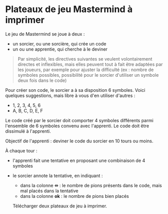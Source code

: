 # Plateaux de jeu Mastermind à imprimer

Le jeu de Mastermind se joue à deux :

- un sorcier, ou une sorcière, qui crée un code
- un ou une apprentie, qui cherche à le deviner

> Par simplicité, les directives suivantes se veulent volontairement directes et inflexibles, mais elles peuvent tout à fait être adaptées par les joueurs, par exemple pour ajuster la difficulté (ex : nombre de symboles possibles, possibilité pour le sorcier d'utiliser un symbole deux fois dans le code)

Pour créer son code, le sorcier a à sa disposition 6 symboles. Voici quelques suggestions, mais libre à vous d'en utiliser d'autres :

- 1, 2, 3, 4, 5, 6
- A, B, C, D, E, F

Le code créé par le sorcier doit comporter 4 symboles différents parmi l'ensemble de 6 symboles convenu avec l'apprenti. Le code doit être dissimulé à l'apprenti.

Objectif de l'apprenti : deviner le code du sorcier en 10 tours ou moins.

À chaque tour :

- l'apprenti fait une tentative en proposant une combinaison de 4 symboles
- le sorcier annote la tentative, en indiquant :
  - dans la colonne **⬄** : le nombre de pions présents dans le code, mais mal placés dans la tentative
  - dans la colonne **ok** : le nombre de pions bien placés

  Télécharger deux plateaux de jeu à imprimer.
